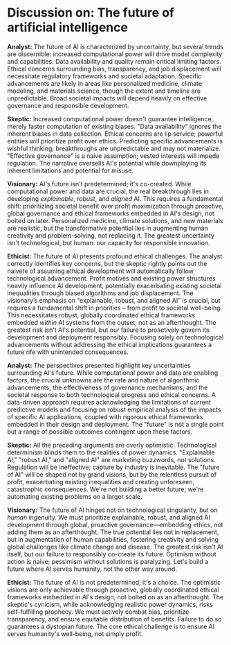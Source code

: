 # Discussion on: The future of artificial intelligence

**Analyst:** The future of AI is characterized by uncertainty, but several trends are discernible:  increased computational power will drive model complexity and capabilities.  Data availability and quality remain critical limiting factors.  Ethical concerns surrounding bias, transparency, and job displacement will necessitate regulatory frameworks and societal adaptation.  Specific advancements are likely in areas like personalized medicine, climate modeling, and materials science, though the extent and timeline are unpredictable.  Broad societal impacts will depend heavily on effective governance and responsible development.


**Skeptic:** Increased computational power doesn't guarantee intelligence, merely faster computation of existing biases.  "Data availability" ignores the inherent biases in data collection.  Ethical concerns are lip service; powerful entities will prioritize profit over ethics.  Predicting specific advancements is wishful thinking; breakthroughs are unpredictable and may not materialize.  "Effective governance" is a naive assumption; vested interests will impede regulation.  The narrative oversells AI's potential while downplaying its inherent limitations and potential for misuse.


**Visionary:** AI's future isn't predetermined; it's co-created.  While computational power and data are crucial, the real breakthrough lies in developing *explainable*, *robust*, and *aligned* AI.  This requires a fundamental shift: prioritizing societal benefit over profit maximization through proactive, global governance and ethical frameworks embedded in AI's design, not bolted on later.  Personalized medicine, climate solutions, and new materials are realistic, but the transformative potential lies in augmenting human creativity and problem-solving, not replacing it.  The greatest uncertainty isn't technological, but human: our capacity for responsible innovation.


**Ethicist:** The future of AI presents profound ethical challenges.  The analyst correctly identifies key concerns, but the skeptic rightly points out the naivete of assuming ethical development will automatically follow technological advancement.  Profit motives and existing power structures heavily influence AI development, potentially exacerbating existing societal inequalities through biased algorithms and job displacement.  The visionary’s emphasis on “explainable, robust, and aligned AI” is crucial, but requires a fundamental shift in priorities – from profit to societal well-being.  This necessitates robust, globally coordinated ethical frameworks embedded *within* AI systems from the outset, not as an afterthought.  The greatest risk isn't AI's potential, but our failure to proactively govern its development and deployment responsibly.  Focusing solely on technological advancements without addressing the ethical implications guarantees a future rife with unintended consequences.


**Analyst:** The perspectives presented highlight key uncertainties surrounding AI's future.  While computational power and data are enabling factors,  the crucial unknowns are the rate and nature of algorithmic advancements, the effectiveness of governance mechanisms, and the societal response to both technological progress and ethical concerns.  A data-driven approach requires acknowledging the limitations of current predictive models and focusing on robust empirical analysis of the impacts of specific AI applications, coupled with rigorous ethical frameworks embedded in their design and deployment.  The "future" is not a single point but a range of possible outcomes contingent upon these factors.


**Skeptic:** All the preceding arguments are overly optimistic.  Technological determinism blinds them to the realities of power dynamics.  "Explainable AI," "robust AI," and "aligned AI" are marketing buzzwords, not solutions.  Regulation will be ineffective; capture by industry is inevitable.  The "future of AI" will be shaped not by grand visions, but by the relentless pursuit of profit, exacerbating existing inequalities and creating unforeseen, catastrophic consequences.  We're not building a better future; we're automating existing problems on a larger scale.


**Visionary:** The future of AI hinges not on technological singularity, but on *human* ingenuity.  We must prioritize explainable, robust, and aligned AI development through global, proactive governance—embedding ethics, not adding them as an afterthought.  The true potential lies not in replacement, but in augmentation of human capabilities, fostering creativity and solving global challenges like climate change and disease.  The greatest risk isn't AI itself, but our failure to responsibly co-create its future.  Optimism without action is naive;  pessimism without solutions is paralyzing.  Let's build a future where AI serves humanity, not the other way around.


**Ethicist:** The future of AI is not predetermined; it's a choice.  The optimistic visions are only achievable through proactive, globally coordinated ethical frameworks embedded in AI's design, not bolted on as an afterthought.  The skeptic's cynicism, while acknowledging realistic power dynamics, risks self-fulfilling prophecy.  We must actively combat bias, prioritize transparency, and ensure equitable distribution of benefits.  Failure to do so guarantees a dystopian future.  The core ethical challenge is to ensure AI serves humanity's well-being, not simply profit.


